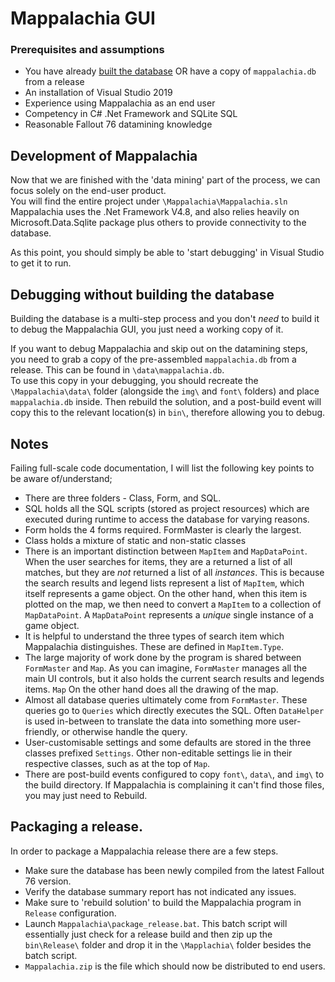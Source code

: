 # Mappalachia GUI

### Prerequisites and assumptions
* You have already [built the database](Ingest.md) OR have a copy of `mappalachia.db` from a release
* An installation of Visual Studio 2019
* Experience using Mappalachia as an end user
* Competency in C# .Net Framework and SQLite SQL
* Reasonable Fallout 76 datamining knowledge

## Development of Mappalachia
Now that we are finished with the 'data mining' part of the process, we can focus solely on the end-user product.<br/>
You will find the entire project under `\Mappalachia\Mappalachia.sln`<br/>
Mappalachia uses the .Net Framework V4.8, and also relies heavily on Microsoft.Data.Sqlite package plus others to provide connectivity to the database.<br/>

As this point, you should simply be able to 'start debugging' in Visual Studio to get it to run.
<br/>

## Debugging without building the database
Building the database is a multi-step process and you don't *need* to build it to debug the Mappalachia GUI, you just need a working copy of it.<br/>

If you want to debug Mappalachia and skip out on the datamining steps, you need to grab a copy of the pre-assembled `mappalachia.db` from a release. This can be found in `\data\mappalachia.db`.<br/>
To use this copy in your debugging, you should recreate the `\Mappalachia\data\` folder (alongside the `img\` and `font\` folders) and place `mappalachia.db` inside. Then rebuild the solution, and a post-build event will copy this to the relevant location(s) in `bin\`, therefore allowing you to debug.
<br/>

## Notes
Failing full-scale code documentation, I will list the following key points to be aware of/understand;<br/>

* There are three folders - Class, Form, and SQL.
* SQL holds all the SQL scripts (stored as project resources) which are executed during runtime to access the database for varying reasons.
* Form holds the 4 forms required. FormMaster is clearly the largest.
* Class holds a mixture of static and non-static classes
* There is an important distinction between `MapItem` and `MapDataPoint`. When the user searches for items, they are a returned a list of all matches, but they are *not* returned a list of all *instances*. This is because the search results and legend lists represent a list of `MapItem`, which itself represents a game object. On the other hand, when this item is plotted on the map, we then need to convert a `MapItem` to a collection of `MapDataPoint`. A `MapDataPoint` represents a *unique* single instance of a game object.
* It is helpful to understand the three types of search item which Mappalachia distinguishes. These are defined in `MapItem.Type`.
* The large majority of work done by the program is shared between `FormMaster` and `Map`. As you can imagine, `FormMaster` manages all the main UI controls, but it also holds the current search results and legends items. `Map` On the other hand does all the drawing of the map.
* Almost all database queries ultimately come from `FormMaster`. These queries go to `Queries` which directly executes the SQL. Often `DataHelper` is used in-between to translate the data into something more user-friendly, or otherwise handle the query.
* User-customisable settings and some defaults are stored in the three classes prefixed `Settings`. Other non-editable settings lie in their respective classes, such as at the top of `Map`.
* There are post-build events configured to copy `font\`, `data\`, and `img\` to the build directory. If Mappalachia is complaining it can't find those files, you may just need to Rebuild.

## Packaging a release.
In order to package a Mappalachia release there are a few steps.
* Make sure the database has been newly compiled from the latest Fallout 76 version.
* Verify the database summary report has not indicated any issues.
* Make sure to 'rebuild solution' to build the Mappalachia program in `Release` configuration.
* Launch `Mappalachia\package_release.bat`. This batch script will essentially just check for a release build and then zip up the `bin\Release\` folder and drop it in the `\Mapplachia\` folder besides the batch script.
* `Mappalachia.zip` is the file which should now be distributed to end users.
